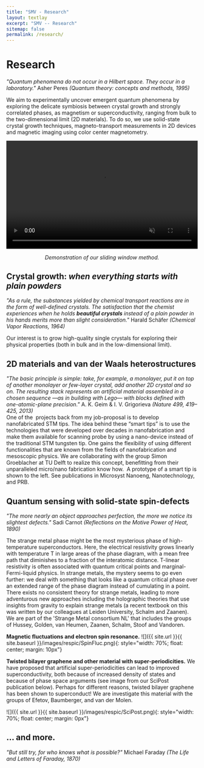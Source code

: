 ```yaml
---
title: "SMV - Research"
layout: textlay
excerpt: "SMV -- Research"
sitemap: false
permalink: /research/
---
```


<h1>Research</h1>
<div class="highlight-quote lavender">
<em>"Quantum phenomena do not occur in a Hilbert space. They occur in a laboratory."</em>
<span class="quote-author"> Asher Peres <em>(Quantum theory: concepts and methods, 1995)</em></span>
</div>

We aim to experimentally uncover emergent quantum phenomena by exploring the delicate symbiosis between crystal growth and strongly correlated phases, as magnetism or superconductivity, ranging from bulk to the two-dimensional limit (2D materials). To do so, we use solid-state crystal growth techniques, magneto-transport measurements in 2D devices and magnetic imaging using color center magnetometry.

<!-- This is a comment -->
<div style="position: relative; padding-bottom: 56.25%; height: 0; overflow: hidden; max-width: 100%; height: auto;">
  <!-- For having controls -->
  <!-- <video autoplay muted loop playsinline controls style="position: absolute; top: 0; left: 0; width: 100%; height: 100%;">-->
  <video autoplay muted loop playsinline style="position: absolute; top: 0; left: 0; width: 100%; height: 100%;">
    <source src="{{ '/images/researchpic/Video_SW_arrows_size2501400_time01_WHITE.mp4' | relative_url }}" type="video/mp4">
    Your browser does not support the video tag.
  </video>
</div>

<p style="text-align: center; font-style: italic;">
  Demonstration of our sliding window method.
</p>

<h2>Crystal growth: <em> when everything starts with plain powders</em></h2> 
<div class="highlight-quote beige">
<em>"As a rule, the substances yielded by chemical transport reactions are in the form of well-defined crystals. 
The satisfaction that the chemist experiences when he holds <strong>beautiful crystals</strong> instead of a plain powder in his hands merits more than slight consideration."</em>
<span class="quote-author"> Harald Schäfer <em>(Chemical Vapor Reactions, 1964)</em></span>
</div>

Our interest is to grow high-quality single crystals for exploring their physical properties (both in bulk and in the low-dimensional limit).

<h2>2D materials and van der Waals heterostructures</h2>
<div class="highlight-quote sage">
<em>"The basic principle is simple: take, for example, a monolayer,
put it on top of another monolayer or few-layer crystal, add another
2D crystal and so on. The resulting stack represents an artificial
material assembled in a chosen sequence —as in building with Lego—
with blocks defined with one-atomic-plane precision."</em>
<span class="quote-author"> A. K. Geim & I. V. Grigorieva <em>(Nature 499, 419–425, 2013)</em></span>
</div>
One of the  projects back from my job-proposal is to develop nanofabricated STM tips. The idea behind these “smart tips” is to use the technologies that were developed over decades in nanofabrication and make them available for scanning probe by using a nano-device instead of the traditional STM tungsten tip. One gains the flexibility of using different functionalities that are known from the fields of nanofabrication and mesoscopic physics. We are collaborating with the group Simon Groeblacher at TU Delft to realize this concept, benefitting from their unparalleled micro/nano fabrication know how.  A prototype of a smart tip is shown to the left. See publications in Microsyst Nanoeng, Nanotechnology, and PRB.




<h2>Quantum sensing with solid-state spin-defects</h2>
<div class="highlight-quote slate">
<em>"The more nearly an object approaches perfection, the more we notice its slightest defects."</em>
<span class="quote-author"> Sadi Carnot <em>(Reflections on the Motive Power of Heat, 1890)</em></span>
</div>

The strange metal phase might be the most mysterious phase of high-temperature superconductors. Here, the electrical resistivity grows linearly with temperature T in large areas of the phase diagram, with a mean free path that diminishes to a fraction of the interatomic distance. T-linear resistivity is often associated with quantum critical points and marginal-Fermi-liquid physics. In strange metals, the mystery seems to go even further: we deal with something that looks like a quantum critical phase over an extended range of the phase diagram instead of cumulating in a point. There exists no consistent theory for strange metals, leading to more adventurous new approaches including the holographic theories that use insights from gravity to explain strange metals (a recent textbook on this was written by our colleagues at Leiden University, Schalm and Zaanen).
We are part of the 'Strange Metal consortium NL' that includes the groups of Hussey, Golden, van Heumen, Zaanen, Schalm, Stoof and Vandoren. 

**Magnetic fluctuations and electron spin resonance.**
![]({{ site.url }}{{ site.baseurl }}/images/respic/SpinFluc.png){: style="width: 70%; float: center; margin: 10px"}

**Twisted bilayer graphene and other material with super-periodicities.**
We have proposed that artificial super-periodicities can lead to improved superconductivity, both because of increased density of states and because of phase space arguments (see image from our SciPost publication below). Perhaps for different reasons, twisted bilayer graphene has been shown to superconduct! We are investigate this material with the groups of Efetov, Baumberger, and van der Molen.

![]({{ site.url }}{{ site.baseurl }}/images/respic/SciPost.png){: style="width: 70%; float: center; margin: 0px"}

<h2>... and more.</h2>
<div class="highlight-quote green">
<em>"But still try, for who knows what is possible?"</em>
<span class="quote-author"> Michael Faraday <em>(The Life and Letters of Faraday, 1870)</em></span>
</div>
